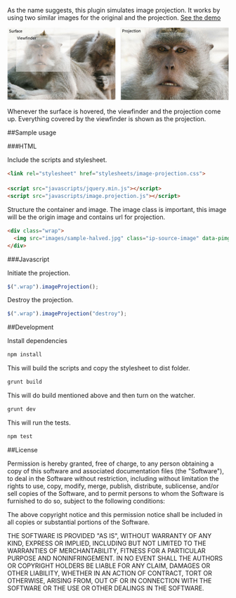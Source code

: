 As the name suggests, this plugin simulates image projection. It works by using two similar images for the original and the projection. [See the demo](http://widatama.github.io/jquery-imageprojection)

![Image Projection Diagram](images/diagram.jpg "Image Projection Diagram")

Whenever the surface is hovered, the viewfinder and the projection come up. Everything covered by the viewfinder is shown as the projection.

##Sample usage

###HTML

Include the scripts and stylesheet.
```html
<link rel="stylesheet" href="stylesheets/image-projection.css">

<script src="javascripts/jquery.min.js"></script>
<script src="javascripts/image.projection.js"></script>
```

Structure the container and image. The image class is important, this image will be the origin image and contains url for projection.
```html
<div class="wrap">
  <img src="images/sample-halved.jpg" class="ip-source-image" data-pimg="images/sample.jpg" />
</div>
```

###Javascript

Initiate the projection.
```javascript
$(".wrap").imageProjection();
```

Destroy the projection.
```javascript
$(".wrap").imageProjection("destroy");
```

##Development

Install dependencies
```bash
npm install
```

This will build the scripts and copy the stylesheet to dist folder.
```bash
grunt build
```

This will do build mentioned above and then turn on the watcher.
```bash
grunt dev
```

This will run the tests.
```bash
npm test
```

##License

Permission is hereby granted, free of charge, to any person obtaining a copy
of this software and associated documentation files (the "Software"), to deal
in the Software without restriction, including without limitation the rights
to use, copy, modify, merge, publish, distribute, sublicense, and/or sell
copies of the Software, and to permit persons to whom the Software is
furnished to do so, subject to the following conditions:

The above copyright notice and this permission notice shall be included in
all copies or substantial portions of the Software.

THE SOFTWARE IS PROVIDED "AS IS", WITHOUT WARRANTY OF ANY KIND, EXPRESS OR
IMPLIED, INCLUDING BUT NOT LIMITED TO THE WARRANTIES OF MERCHANTABILITY,
FITNESS FOR A PARTICULAR PURPOSE AND NONINFRINGEMENT. IN NO EVENT SHALL THE
AUTHORS OR COPYRIGHT HOLDERS BE LIABLE FOR ANY CLAIM, DAMAGES OR OTHER
LIABILITY, WHETHER IN AN ACTION OF CONTRACT, TORT OR OTHERWISE, ARISING FROM,
OUT OF OR IN CONNECTION WITH THE SOFTWARE OR THE USE OR OTHER DEALINGS IN
THE SOFTWARE.
